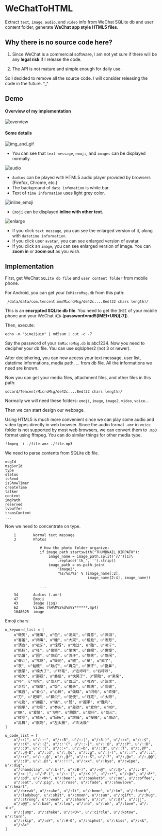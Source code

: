 WeChatToHTML
============
Extract `text`, `image`, `audio`, and `video` info from WeChat SQLite db
and user content folder, generate **WeChat app style HTML5 files**.


Why there is no source code here?
---------------------------------
1. Since WeChat is a commercial software, I am not yet sure if there will be
   any **legal risk** if I release the code.

2. The API is not mature and simple enough for daily use.

So I decided to remove all the source code. I will consider releasing the
code in the future. ^_^


Demo
----
#### Overview of my implementation
![overview](./data/demo_imgs/overall.png)

#### Some details
![img_and_gif](./data/demo_imgs/img_and_gif.png)

- You can see that `text message`, `emoji`, and `images` can be displayed
  normally.

![audio](./data/demo_imgs/audio.png)

- `Audios` can be played with HTML5 audio player provided by browsers
  (Firefox, Chrome, etc.)
- The background of `date infomation` is white bar.
- Text of `time information` uses light grey color.

![inline_emoji](./data/demo_imgs/inline_emoji.png)

- `Emoji` can be displayed **inline with other text**.

![enlarge](./data/demo_imgs/enlarge.png)

- If you click `text message`, you can see the enlarged version of it,
  along with `datetime information`.
- If you click user `avatar`, you can see enlarged version of avatar.
- If you click an `image`, you can see enlarged version of image.
  You can **zoom in** or **zoom out** as you wish.


Implementation
--------------

First, get WeChat `SQLite db file` and `user content folder` from mobile phone.

For Android, you can get your `EnMicroMsg.db` from this path:

     /data/data/com.tencent.mm/MicroMsg/de42c....8ed(32 chars length)/

This is an **encrypted SQLite db file**. You need to get the `IMEI` of your mobile
phone and your WeChat `UIN` (**password=md5(IMEI+UIN)[:7]**).

Then, execute:

    echo -n "$imei$uin" | md5sum | cut -c -7

Say the password of your `EnMicroMsg.db` is abc1234. Now you need to decipher
your db file. You can use sqlcipher2 (not 3 or newer).

After deciphering, you can now access your text message, user list, datetime
informations, media path, ... from db file. All the informations we need are known.

Now you can get your media files, attachment files, and other files in this
path:

    sdcard/Tencent/MicroMsg/de42c....8ed(32 chars length)/

Normally we will need these folders: `emoji`, `image`, `image2`, `video`,
`voice`...

Then we can start design our webpage.

Using HTML5 is much more convenient since
we can play some audio and video types directly in web browser. Since the audio
format `.amr` in `voice` folder is not supported by most web browsers, we can
convert them to `.mp3` format using ffmpeg. You can do similar things for
other media type.

    ffmpeg -i ./file.amr ./file.mp3

We need to parse contents from SQLite db file.

    msgId
    msgSvrId
    type
    status
    isSend
    isShowTimer
    createTime
    talker
    content
    imgPath
    reserved
    lvbuffer
    transContent
    ...

Now we need to concentrate on type.

        1        Normal text message
        3        Photos

                    # How the photo folder organize:
                    if image_path.startswith("THUMBNAIL_DIRPATH"):
                        image_name = image_path.split('//')[1]\
                            .replace('th_', '').strip()
                        image_path = os.path.join(
                            'image2',
                            '%s/%s/%s' % (image_name[:2],
                                          image_name[2:4], image_name))

                    ...

        34       Audios (.amr)
        47       Emoji
        43       Image (jpg)
        62       Video (%H%M%S%d%m%Y******.mp4)
        1048625  image

Emoji chars:

    u_keyword_list = [
        u"微笑", u"撇嘴", u"色", u"发呆", u"得意", u"流泪",
        u"害羞", u"闭嘴", u"睡", u"大哭", u"尴尬", u"发怒",
        u"调皮", u"呲牙", u"惊讶", u"难过", u"酷", u"冷汗",
        u"抓狂", u"吐", u"偷笑", u"愉快", u"白眼", u"傲慢",
        u"饥饿", u"困", u"惊恐", u"流汗", u"憨笑", u"悠闲",
        u"奋斗", u"咒骂", u"疑问", u"嘘", u"晕", u"疯了",
        u"哀", u"骷髅", u"敲打", u"再见", u"擦汗", u"抠鼻",
        u"鼓掌", u"糗大了", u"坏笔", u"左哼哼", u"右哼哼",
        u"哈欠", u"鄙视", u"委屈", u"快哭了", u"阴险", u"亲亲",
        u"吓", u"可怜", u"菜刀", u"西瓜", u"啤酒", u"篮球",
        u"乒乓", u"咖啡", u"饭", u"猪头", u"玫瑰", u"凋谢",
        u"嘴唇", u"爱心", u"心碎", u"蛋糕", u"闪电", u"炸弹",
        u"刀", u"足球", u"瓢虫", u"便便", u"月亮", u"太阳",
        u"礼物", u"拥抱", u"强", u"弱", u"握手", u"胜利",
        u"抱拳", u"勾引", u"拳头", u"差劲", u"爱你", u"NO",
        u"OK", u"爱情", u"飞吻", u"跳跳", u"发抖", u"怄火",
        u"转圈", u"磕头", u"回头", u"跳绳", u"投降", u"激动",
        u"乱舞", u"献吻", u"左太极", u"右太极"
    ]

    u_code_list = [
        u"/::)", u"/::~", u"/::B", u"/::|", u"/:8-)", u"/::<", u"/::$",
        u"/::X", u"/::Z", u"/::'(", u"/::-|", u"/::@", u"/::P", u"/::D",
        u"/::O", u"/::(", u"/::+", u"/:–b", u"/::Q", u"/::T", u"/:,@P",
        u"/:,@-D", u"/::d", u"/:,@o", u"/::g", u"/:|-)", u"/::!", u"/::L",
        u"/::>", u"/::,@", u"/:,@f", u"/::-S", u"/:?", u"/:,@x", u"/:,@@",
        u"/::8", u"/:,@!", u"/:!!!", u"/:xx", u"/:bye", u"/:wipe", u"/:dig",
        u"/:handclap", u"/:&-(", u"/:B-)", u"/:<@", u"/:@>", u"/::-O",
        u"/:>-|", u"/:P-(", u"/::'|", u"/:X-)", u"/::*", u"/:@x", u"/:8*",
        u"/:pd", u"/:<W>", u"/:beer", u"/:basketb", u"/:oo", u"/:coffee",
        u"/:eat", u"/:pig", u"/:rose", u"/:fade", u"/:showlove", u"/:heart",
        u"/:break", u"/:cake", u"/:li", u"/:bome", u"/:kn", u"/:footb",
        u"/:ladybug", u"/:shit", u"/:moon", u"/:sun", u"/:gift", u"/:hug",
        u"/:strong", u"/:weak", u"/:share", u"/:v", u"/:@)", u"/:jj",
        u"/:@@", u"/:bad", u"/:lvu", u"/:no", u"/:ok", u"/:love", u"/:<L>",
        u"/:jump", u"/:shake", u"/:<O>", u"/:circle", u"/:kotow", u"/:turn",
        u"/:skip", u"/:oY", u"/:#-0", u"/:hiphot", u"/:kiss", u"/:<&",
        u"/:&>"
    ]
